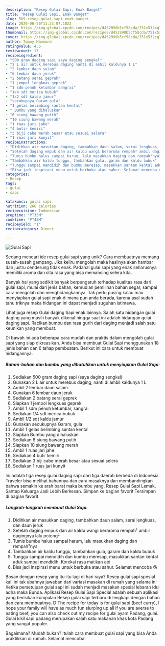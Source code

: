 ```yaml
---
description: "Resep Gulai Sapi, Enak Banget"
title: "Resep Gulai Sapi, Enak Banget"
slug: 589-resep-gulai-sapi-enak-banget
date: 2020-06-26T11:33:07.102Z
image: https://img-global.cpcdn.com/recipes/d452990b5cf58cda/751x532cq70/gulai-sapi-foto-resep-utama.jpg
thumbnail: https://img-global.cpcdn.com/recipes/d452990b5cf58cda/751x532cq70/gulai-sapi-foto-resep-utama.jpg
cover: https://img-global.cpcdn.com/recipes/d452990b5cf58cda/751x532cq70/gulai-sapi-foto-resep-utama.jpg
author: Tommy Hammond
ratingvalue: 4.6
reviewcount: 13
recipeingredient:
- "500 gram daging sapi saya daging sengkel"
- "2 L air untuk merebus daging nanti di ambil kaldunya 1 L"
- "2 lembar daun salam"
- "6 lembar daun jeruk"
- "2 batang serai geprek"
- "1 jempol lengkuas geprek"
- "1 sdm penuh ketumbar sangrai"
- "1/4 sdt merica bubuk"
- "1/2 sdt kaldu jamur"
- "secukupnya Garam gula"
- "1 gelas belimbing santan kental"
- " Bumbu yang dihaluskan"
- "6 siung bawang putih"
- "10 siung bawang merah"
- "1 ruas jari jahe"
- "4 butir kemiri"
- "3 biji cabe merah besar atau sesuai selera"
- "1 ruas jari kunyit"
recipeinstructions:
- "Didihkan air masukkan daging, tambahkan daun salam, serai lengkuas, dan daun jeruk"
- "Setelah daging empuk dan air kaldu wangi beraroma rempah² ambil dagingnya lalu potong²"
- "Tumis bumbu halus sampai harum, lalu masukkan daging dan rempah²nya"
- "Tambahkan air kaldu tunggu, tambahkan gula, garam dan kaldu bubuk"
- "Tunggu sampai mendidih dan bumbu meresap, masukkan santan kental aduk sampai mendidih. Korekai rasa matikan api"
- "Bisa jadi inspirasi menu untuk berbuka atau sahur. Selamat mencoba 😘"
categories:
- Resep
tags:
- gulai
- sapi

katakunci: gulai sapi 
nutrition: 266 calories
recipecuisine: Indonesian
preptime: "PT35M"
cooktime: "PT48M"
recipeyield: "1"
recipecategory: Dinner

---
```



![Gulai Sapi](https://img-global.cpcdn.com/recipes/d452990b5cf58cda/751x532cq70/gulai-sapi-foto-resep-utama.jpg)

Sedang mencari ide resep gulai sapi yang unik? Cara membuatnya memang susah-susah gampang. Jika keliru mengolah maka hasilnya akan hambar dan justru cenderung tidak enak. Padahal gulai sapi yang enak seharusnya memiliki aroma dan cita rasa yang bisa memancing selera kita.

Banyak hal yang sedikit banyak berpengaruh terhadap kualitas rasa dari gulai sapi, mulai dari jenis bahan, kemudian pemilihan bahan segar, sampai cara mengolah dan menghidangkannya. Tak perlu pusing kalau mau menyiapkan gulai sapi enak di mana pun anda berada, karena asal sudah tahu triknya maka hidangan ini dapat menjadi suguhan istimewa.

Lihat juga resep Gulai daging Sapi enak lainnya. Salah satu hidangan gulai daging yang masih banyak dikenal hingga saat ini adalah hidangan gulai daging sapi. Racikan bumbu dan rasa gurih dari daging menjadi salah satu keunikan yang membuat.


Di bawah ini ada beberapa cara mudah dan praktis dalam mengolah gulai sapi yang siap dikreasikan. Anda bisa membuat Gulai Sapi menggunakan 18 jenis bahan dan 6 tahap pembuatan. Berikut ini cara untuk membuat hidangannya.

<!--inarticleads1-->

##### Bahan-bahan dan bumbu yang dibutuhkan untuk menyiapkan Gulai Sapi:

1. Sediakan 500 gram daging sapi (saya daging sengkel)
1. Gunakan 2 L air untuk merebus daging, nanti di ambil kaldunya 1 L
1. Ambil 2 lembar daun salam
1. Gunakan 6 lembar daun jeruk
1. Sediakan 2 batang serai geprek
1. Siapkan 1 jempol lengkuas geprek
1. Ambil 1 sdm penuh ketumbar, sangrai
1. Sediakan 1/4 sdt merica bubuk
1. Ambil 1/2 sdt kaldu jamur
1. Gunakan secukupnya Garam, gula
1. Ambil 1 gelas belimbing santan kental
1. Siapkan  Bumbu yang dihaluskan
1. Sediakan 6 siung bawang putih
1. Siapkan 10 siung bawang merah
1. Ambil 1 ruas jari jahe
1. Sediakan 4 butir kemiri
1. Sediakan 3 biji cabe merah besar atau sesuai selera
1. Sediakan 1 ruas jari kunyit


Ini adalah tiga resep gulai daging sapi dari tiga daerah berbeda di Indonesia. Traveler bisa melihat bahannya dan cara masaknya dan membandingkan bahwa semakin ke arah barat maka bumbu yang. Resep Gulai Sapi Lemak, Santap Keluarga Jadi Lebih Berkesan. Simpan ke bagian favorit Tersimpan di bagian favorit. 

<!--inarticleads2-->

##### Langkah-langkah membuat Gulai Sapi:

1. Didihkan air masukkan daging, tambahkan daun salam, serai lengkuas, dan daun jeruk
1. Setelah daging empuk dan air kaldu wangi beraroma rempah² ambil dagingnya lalu potong²
1. Tumis bumbu halus sampai harum, lalu masukkan daging dan rempah²nya
1. Tambahkan air kaldu tunggu, tambahkan gula, garam dan kaldu bubuk
1. Tunggu sampai mendidih dan bumbu meresap, masukkan santan kental aduk sampai mendidih. Korekai rasa matikan api
1. Bisa jadi inspirasi menu untuk berbuka atau sahur. Selamat mencoba 😘


Bosan dengan resep yang itu-itu lagi di hari raya? Resep gulai sapi spesial kali ini tak ubahnya jawaban dari variasi masakan di rumah yang selama ini Ketika persetujuan gulai sapi ini sudah menjadi masakan spesial lebaran idul adha maka Bunda. Aplikasi Resep Gulai Sapi Special adalah sebuah aplikasi yang berisikan kumpulan Resep gulai sapi terbaru di lengkapi dengan bahan dan cara membuatnya. D The recipe for today is for gulai sapi (beef curry), I hope your family will have as much fun slurping up all If you are averse to eating beef, you can also check out my recipe for gulai ayam Padang, gulai. Gulai kikil sapi padang merupakan salah satu makanan khas kota Padang yang sangat populer. 

Bagaimana? Mudah bukan? Itulah cara membuat gulai sapi yang bisa Anda praktikkan di rumah. Selamat mencoba!
